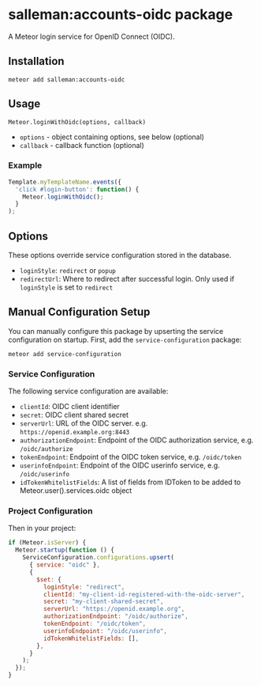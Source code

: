 # salleman:accounts-oidc package

A Meteor login service for OpenID Connect (OIDC).

## Installation

    meteor add salleman:accounts-oidc

## Usage

`Meteor.loginWithOidc(options, callback)`

-   `options` - object containing options, see below (optional)
-   `callback` - callback function (optional)

### Example

```js
Template.myTemplateName.events({
  'click #login-button': function() {
    Meteor.loginWithOidc();
  }
);
```

## Options

These options override service configuration stored in the database.

-   `loginStyle`: `redirect` or `popup`
-   `redirectUrl`: Where to redirect after successful login. Only used if `loginStyle` is set to `redirect`

## Manual Configuration Setup

You can manually configure this package by upserting the service configuration on startup. First, add the `service-configuration` package:

    meteor add service-configuration

### Service Configuration

The following service configuration are available:

-   `clientId`: OIDC client identifier
-   `secret`: OIDC client shared secret
-   `serverUrl`: URL of the OIDC server. e.g. `https://openid.example.org:8443`
-   `authorizationEndpoint`: Endpoint of the OIDC authorization service, e.g. `/oidc/authorize`
-   `tokenEndpoint`: Endpoint of the OIDC token service, e.g. `/oidc/token`
-   `userinfoEndpoint`: Endpoint of the OIDC userinfo service, e.g. `/oidc/userinfo`
-   `idTokenWhitelistFields`: A list of fields from IDToken to be added to Meteor.user().services.oidc object

### Project Configuration

Then in your project:

  ```js
  if (Meteor.isServer) {
    Meteor.startup(function () {
      ServiceConfiguration.configurations.upsert(
        { service: "oidc" },
        {
          $set: {
            loginStyle: "redirect",
            clientId: "my-client-id-registered-with-the-oidc-server",
            secret: "my-client-shared-secret",
            serverUrl: "https://openid.example.org",
            authorizationEndpoint: "/oidc/authorize",
            tokenEndpoint: "/oidc/token",
            userinfoEndpoint: "/oidc/userinfo",
            idTokenWhitelistFields: [],
          },
        }
      );
    });
  }
  ```
